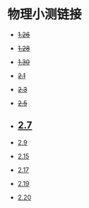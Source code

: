 # 物理小测链接

- ~~[1.26](https://ks.wjx.top/vj/PgyWFFd.aspx)~~

- ~~[1.28](https://ks.wjx.top/jq/104089560.aspx)~~

- ~~[1.30](https://ks.wjx.top/vj/PnFsbej.aspx)~~

- ~~[2.1](https://ks.wjx.top/vj/Q0PfAAV.aspx)~~

- ~~[2.3](https://ks.wjx.top/vj/YfoyyWr.aspx)~~

- ~~[2.5](https://ks.wjx.top/vj/wFCUUBo.aspx)~~

- ## [2.7](https://ks.wjx.top/vm/rXi9hhl.aspx)

- [2.9](https://ks.wjx.top/vj/m5E9dXX.aspx)

- [2.15](https://ks.wjx.top/vj/wC6UUUT.aspx)

- [2.17](https://ks.wjx.top/vj/hOccHEo.aspx)

- [2.19](https://ks.wjx.top/vj/wG7UUH4.aspx)

- [2.20](https://ks.wjx.top/vj/wu2UUH9.aspx)